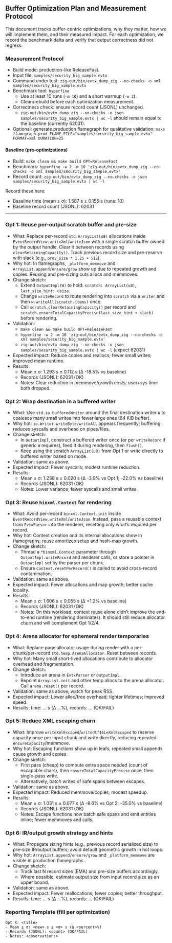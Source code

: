 ## Buffer Optimization Plan and Measurement Protocol

This document tracks buffer-centric optimizations, why they matter, how we will implement them, and their measured impact. For each optimization, we record the benchmark delta and verify that output correctness did not regress.

### Measurement Protocol

- Build mode: production-like ReleaseFast.
- Input file: `samples/security_big_sample.evtx`
- Command under test: `zig-out/bin/evtx_dump_zig --no-checks -o xml samples/security_big_sample.evtx`
- Benchmark tool: `hyperfine`
  - Use at least 10 runs (`-m 10`) and a short warmup (`-w 2`).
  - Clean/rebuild before each optimization measurement.
- Correctness check: ensure record count (JSONL) unchanged.
  - `zig-out/bin/evtx_dump_zig --no-checks -o json samples/security_big_sample.evtx | wc -l` should remain equal to the baseline (currently 62031).
- Optional: generate production flamegraph for qualitative validation: `make flamegraph-prod FLAME_FILE="samples/security_big_sample.evtx" FORMAT=xml DURATION=25`

#### Baseline (pre-optimizations)

- Build: `make clean && make build OPT=ReleaseFast`
- Benchmark: `hyperfine -w 2 -m 10 'zig-out/bin/evtx_dump_zig --no-checks -o xml samples/security_big_sample.evtx'`
- Record count: `zig-out/bin/evtx_dump_zig --no-checks -o json samples/security_big_sample.evtx | wc -l`

Record these here:

- Baseline time (mean ± σ): 1.587 s ± 0.155 s (runs: 10)
- Baseline record count (JSONL): 62031

---

### Opt 1: Reuse per-output scratch buffer and pre-size

- What: Replace per-record `std.ArrayList(u8)` allocations inside `EventRecordView.writeXml`/`writeJson` with a single scratch buffer owned by the output handle. Clear it between records using `clearRetainingCapacity()`. Track previous record size and pre-reserve with slack (e.g., `prev_size * 1.25 + 512`).
- Why hot: In flamegraphs, `_platform_memmove` and `ArrayList.append/ensure/grow` show up due to repeated growth and copies. Reusing and pre-sizing cuts allocs and memmoves.
- Change sketch:
  - Extend `OutputImpl(W)` to hold: `scratch: ArrayList(u8)`, `last_size_hint: usize`.
  - Change `writeRecord` to route rendering into `scratch` via a `writer` and then `w.writeAll(scratch.items)` once.
  - Call `scratch.clearRetainingCapacity()` per record and `scratch.ensureTotalCapacityPrecise(last_size_hint + slack)` before rendering.
- Validation:
  - `make clean && make build OPT=ReleaseFast`
  - `hyperfine -w 2 -m 10 'zig-out/bin/evtx_dump_zig --no-checks -o xml samples/security_big_sample.evtx'`
  - `zig-out/bin/evtx_dump_zig --no-checks -o json samples/security_big_sample.evtx | wc -l` (expect 62031)
- Expected impact: Reduce copies and reallocs; fewer small writes; improved mean runtime.
- Results:
  - Mean ± σ: 1.293 s ± 0.112 s (Δ -18.5% vs baseline)
  - Records (JSONL): 62031 (OK)
  - Notes: Clear reduction in memmove/growth costs; user+sys time both dropped.

### Opt 2: Wrap destination in a buffered writer

- What: Use `std.io.bufferedWriter` around the final destination writer `W` to coalesce many small writes into fewer large ones (64 KiB buffer).
- Why hot: `io.Writer.writeByte/writeAll` appears frequently; buffering reduces syscalls and overhead on pipes/files.
- Change sketch:
  - In `OutputImpl`, construct a buffered writer once (or per `writeRecord` if generic `W` requires), feed it during rendering, then `flush()`.
  - Keep using the scratch `ArrayList(u8)` from Opt 1 or write directly to buffered writer based on mode.
- Validation: same as above.
- Expected impact: Fewer syscalls; modest runtime reduction.
- Results:
  - Mean ± σ: 1.238 s ± 0.020 s (Δ -3.9% vs Opt 1; -22.0% vs baseline)
  - Records (JSONL): 62031 (OK)
  - Notes: Lower variance; fewer syscalls and small writes.

### Opt 3: Reuse `binxml.Context` for rendering

- What: Avoid per-record `binxml.Context.init` inside `EventRecordView.writeXml`/`writeJson`. Instead, pass a reusable context from `EvtxParser` into the renderer, resetting only what’s required per record.
- Why hot: Context creation and its internal allocations show in flamegraphs; reuse amortizes setup and hash-map growth.
- Change sketch:
  - Thread a `*binxml.Context` parameter through `OutputImpl.writeRecord` and renderer calls, or store a pointer in `OutputImpl` set by the parser per chunk.
  - Ensure `Context.resetPerRecord()` is called to avoid cross-record contamination.
- Validation: same as above.
- Expected impact: Fewer allocations and map growth; better cache locality.
- Results:
  - Mean ± σ: 1.606 s ± 0.055 s (Δ +1.2% vs baseline)
  - Records (JSONL): 62031 (OK)
  - Notes: On this workload, context reuse alone didn’t improve the end-to-end runtime (rendering dominates). It should still reduce allocator churn and will complement Opt 1/2/4.

### Opt 4: Arena allocator for ephemeral render temporaries

- What: Replace page allocator usage during render with a per-chunk/per-record `std.heap.ArenaAllocator`. Reset between records.
- Why hot: Many small short-lived allocations contribute to allocator overhead and fragmentation.
- Change sketch:
  - Introduce an arena in `EvtxParser` or `OutputImpl`.
  - Repoint `ArrayList.init` and other temp allocs to the arena allocator. Call `arena.reset()` per record.
- Validation: same as above; watch for peak RSS.
- Expected impact: Lower alloc/free overhead; tighter lifetimes; improved speed.
- Results: time: ... s (Δ ...%), records: ... (OK/FAIL)

### Opt 5: Reduce XML escaping churn

- What: Improve `writeXmlEscaped`/`writeUtf16LeXmlEscaped` to reserve capacity once per input chunk and write directly, reducing repeated `ensureCapacity`/memmove.
- Why hot: Escaping functions show up in leafs; repeated small appends cause growth and copies.
- Change sketch:
  - First pass (cheap) to compute extra space needed (count of escapable chars), then `ensureTotalCapacityPrecise` once, then single-pass write.
  - Alternatively, batch writes of safe spans between escapes.
- Validation: same as above.
- Expected impact: Reduced memmove/copies; modest speedup.
- Results:
  - Mean ± σ: 1.031 s ± 0.077 s (Δ -8.6% vs Opt 2; -35.0% vs baseline)
  - Records (JSONL): 62031 (OK)
  - Notes: Escape functions now batch safe spans and emit entities inline; fewer memmoves and calls.

### Opt 6: IR/output growth strategy and hints

- What: Propagate sizing hints (e.g., previous record serialized size) to pre-size IR/output buffers; avoid default geometric growth in hot loops.
- Why hot: `ArrayList.append/ensure/grow` and `_platform_memmove` are visible in production flamegraphs.
- Change sketch:
  - Track last N record sizes (EMA) and pre-size buffers accordingly.
  - Where possible, estimate output size from input record size as an upper bound.
- Validation: same as above.
- Expected impact: Fewer reallocations; fewer copies; better throughput.
- Results: time: ... s (Δ ...%), records: ... (OK/FAIL)

### Reporting Template (fill per optimization)

```
Opt X: <title>
- Mean ± σ: <new> s ± <σ> s (Δ <percent>%)
- Records (JSONL): <count> (OK/FAIL)
- Notes: <observations>
```


